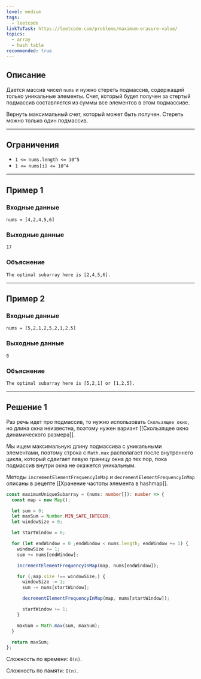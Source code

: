 ```yaml
---
level: medium
tags:
  - leetcode
linkToTask: https://leetcode.com/problems/maximum-erasure-value/
topics:
  - array
  - hash table
recommended: true
---
```

## Описание

Дается массив чисел `nums` и нужно стереть подмассив, содержащий только уникальные элементы. Счет, который будет получен за стертый подмассив составляется из суммы все элементов в этом подмассиве.

Вернуть максимальный счет, который может быть получен. Стереть можно только один подмассив.

---
## Ограничения

- `1 <= nums.length <= 10^5`
- `1 <= nums[i] <= 10^4`

---
## Пример 1

### Входные данные

```
nums = [4,2,4,5,6]
```
### Выходные данные

```
17
```
### Объяснение

```
The optimal subarray here is [2,4,5,6].
```

---
## Пример 2

### Входные данные

```
nums = [5,2,1,2,5,2,1,2,5]
```
### Выходные данные

```
8
```
### Объяснение

```
The optimal subarray here is [5,2,1] or [1,2,5].
```

---
## Решение 1

Раз речь идет про подмассив, то нужно использовать `Скользящее окно`, но длина окна неизвестна, поэтому нужен вариант [[Скользящее окно динамического размера]].

Мы ищем максимальную длину подмассива с уникальными элементами, поэтому строка с `Math.max` располагает после внутреннего цикла, который сдвигает левую границу окна до тех пор, пока подмассив внутри окна не окажется уникальным.

Методы `incrementElementFrequencyInMap` и `decrementElementFrequencyInMap` описаны в рецепте [[Хранение частоты элемента в hashmap]].

```typescript
const maximumUniqueSubarray = (nums: number[]): number => {
  const map = new Map();

  let sum = 0;
  let maxSum = Number.MIN_SAFE_INTEGER;
  let windowSize = 0;

  let startWindow = 0;

  for (let endWindow = 0 ;endWindow < nums.length; endWindow += 1) {
    windowSize += 1;
    sum += nums[endWindow];

    incrementElementFrequencyInMap(map, nums[endWindow]);

    for (;map.size !== windowSize;) {
      windowSize -= 1;
      sum -= nums[startWindow];

      decrementElementFrequencyInMap(map, nums[startWindow]);

      startWindow += 1;
    }

    maxSum = Math.max(sum, maxSum);
  }

  return maxSum;
};
```

Сложность по времени: `O(n)`.

Сложность по памяти: `O(n)`.